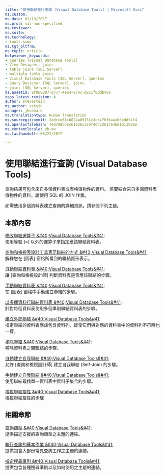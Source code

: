 ```yaml
---
title: "使用聯結進行查詢 (Visual Database Tools) | Microsoft Docs"
ms.custom: 
ms.date: 01/19/2017
ms.prod: sql-non-specified
ms.reviewer: 
ms.suite: 
ms.technology:
- tools-ssms
ms.tgt_pltfrm: 
ms.topic: article
helpviewer_keywords:
- queries [Visual Database Tools]
- View Designer, joins
- table joins [SQL Server]
- multiple table joins
- Visual Database Tools [SQL Server], queries
- Query Designer [SQL Server], joins
- joins [SQL Server], queries
ms.assetid: 8f068207-d777-4e64-8c4c-d821f0ddb450
caps.latest.revision: 4
author: stevestein
ms.author: sstein
manager: jhubbard
ms.translationtype: Human Translation
ms.sourcegitcommit: 2edcce51c6822a89151c3c3c76fbaacb5edd54f4
ms.openlocfilehash: 7ed79dcb5c61626c229f4d4c361764be1b1193e2
ms.contentlocale: zh-tw
ms.lasthandoff: 06/22/2017

---
```

# <a name="query-with-joins-visual-database-tools"></a>使用聯結進行查詢 (Visual Database Tools)
查詢結果可包含來自多個資料表或表格值物件的資料。 若要結合來自多個資料表值物件的資料，請使用 SQL 的 JOIN 作業。  
  
如需使用多個資料表建立查詢的詳細資訊，請參閱下列主題。  
  
## <a name="in-this-section"></a>本節內容  
[修改聯結運算子 &amp;#40;Visual Database Tools&amp;#41;](../../ssms/visual-db-tools/modify-join-operators-visual-database-tools.md)  
使用等號 (=) 以外的運算子來指定應該聯結資料表。  
  
[查詢和檢視表設計工具表示聯結的方式 &amp;#40;Visual Database Tools&amp;#41;](../../ssms/visual-db-tools/how-the-query-and-view-designer-represents-joins-visual-database-tools.md)  
解釋您在 [圖表] 窗格所看到的聯結圖形表示。  
  
[自動聯結資料表 &amp;#40;Visual Database Tools&amp;#41;](../../ssms/visual-db-tools/join-tables-automatically-visual-database-tools.md)  
讓 [查詢和檢視設計師] 判斷資料表是否應該聯結的步驟。  
  
[手動聯結資料表 &amp;#40;Visual Database Tools&amp;#41;](../../ssms/visual-db-tools/join-tables-manually-visual-database-tools.md)  
在 [圖表] 窗格中手動建立聯結的步驟。  
  
[以多個資料行聯結資料表 &amp;#40;Visual Database Tools&amp;#41;](../../ssms/visual-db-tools/join-tables-on-multiple-columns-visual-database-tools.md)  
針對每個資料表使用多個準則聯結資料表的步驟。  
  
[建立外部聯結 &amp;#40;Visual Database Tools&amp;#41;](../../ssms/visual-db-tools/create-outer-joins-visual-database-tools.md)  
指定聯結的資料表應該包含資料列，即使它們與對應的資料表中的資料列不符時也一樣。  
  
[移除聯結 &amp;#40;Visual Database Tools&amp;#41;](../../ssms/visual-db-tools/remove-joins-visual-database-tools.md)  
移除資料表之間聯結的步驟。  
  
[自動建立自我聯結 &amp;#40;Visual Database Tools&amp;#41;](../../ssms/visual-db-tools/create-self-joins-automatically-visual-database-tools.md)  
允許 [查詢和檢視設計師] 建立自我聯結 (Self-Join) 的步驟。  
  
[手動建立自我聯結 &amp;#40;Visual Database Tools&amp;#41;](../../ssms/visual-db-tools/create-self-joins-manually-visual-database-tools.md)  
使用聯結尋找單一資料表中資料子集合的步驟。  
  
[檢視聯結屬性 &amp;#40;Visual Database Tools&amp;#41;](../../ssms/visual-db-tools/view-join-properties-visual-database-tools.md)  
檢視聯結屬性的步驟  
  
## <a name="related-sections"></a>相關章節  
[查詢類型 &amp;#40;Visual Database Tools&amp;#41;](../../ssms/visual-db-tools/types-of-queries-visual-database-tools.md)  
提供描述支援的查詢類型之主題的連結。  
  
[執行查詢的基本作業 &amp;#40;Visual Database Tools&amp;#41;](../../ssms/visual-db-tools/perform-basic-operations-with-queries-visual-database-tools.md)  
提供包含大部份常見查詢工作之主題的連結。  
  
[指定搜尋準則 &amp;#40;Visual Database Tools&amp;#41;](../../ssms/visual-db-tools/specify-search-criteria-visual-database-tools.md)  
提供包含各種搜尋準則以及如何使用之主題的連結。  
  

